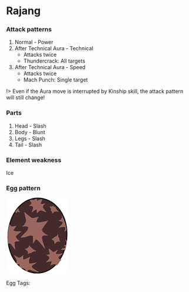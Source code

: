 # Rajang

### Attack patterns
1. Normal - Power
2. After Technical Aura - Technical
    - Attacks twice
    - Thundercrack: All targets
3. After Technical Aura - Speed
    - Attacks twice
    - Mach Punch: Single target
  
!> Even if the Aura move is interrupted by Kinship skill, the attack pattern will still change!

### Parts
1. Head - Slash 
2. Body - Blunt
3. Legs - Slash
4. Tail - Slash

### Element weakness
Ice

### Egg pattern
![image info](../assets/rajang.png)

Egg Tags: 